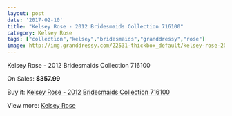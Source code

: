 ```yaml
---
layout: post
date: '2017-02-10'
title: "Kelsey Rose - 2012 Bridesmaids Collection 716100"
category: Kelsey Rose
tags: ["collection","kelsey","bridesmaids","granddressy","rose"]
image: http://img.granddressy.com/22531-thickbox_default/kelsey-rose-2012-bridesmaids-collection-716100.jpg
---
```

Kelsey Rose - 2012 Bridesmaids Collection 716100

On Sales: **$357.99**
<a href="https://www.granddressy.com/en/kelsey-rose/21479-kelsey-rose-2012-bridesmaids-collection-716100.html"><amp-img layout="responsive" width="600" height="600" src="//img.granddressy.com/22531-thickbox_default/kelsey-rose-2012-bridesmaids-collection-716100.jpg" alt="Kelsey Rose - 2012 Bridesmaids Collection 716100 0" /></a>

Buy it: [Kelsey Rose - 2012 Bridesmaids Collection 716100](https://www.granddressy.com/en/kelsey-rose/21479-kelsey-rose-2012-bridesmaids-collection-716100.html "Kelsey Rose - 2012 Bridesmaids Collection 716100")

View more: [Kelsey Rose](https://www.granddressy.com/en/221-kelsey-rose "Kelsey Rose")